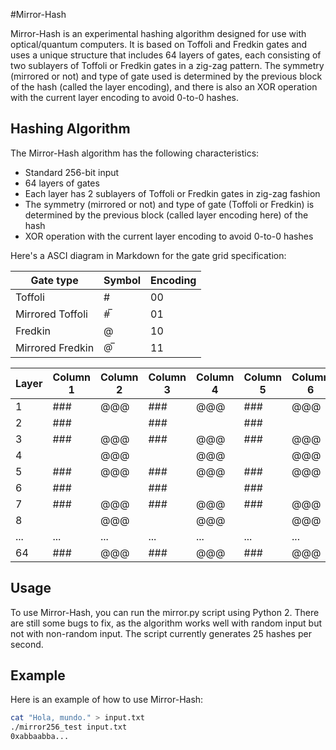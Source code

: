 #Mirror-Hash

Mirror-Hash is an experimental hashing algorithm designed for use with optical/quantum computers. It is based on Toffoli and Fredkin gates and uses a unique structure that includes 64 layers of gates, each consisting of two sublayers of Toffoli or Fredkin gates in a zig-zag pattern. The symmetry (mirrored or not) and type of gate used is determined by the previous block of the hash (called the layer encoding), and there is also an XOR operation with the current layer encoding to avoid 0-to-0 hashes.

## Hashing Algorithm
The Mirror-Hash algorithm has the following characteristics:

- Standard 256-bit input
- 64 layers of gates
- Each layer has 2 sublayers of Toffoli or Fredkin gates in zig-zag fashion
- The symmetry (mirrored or not) and type of gate (Toffoli or Fredkin) is determined by the previous block (called layer encoding here) of the hash
- XOR operation with the current layer encoding to avoid 0-to-0 hashes

Here's a ASCI diagram in Markdown for the gate grid specification:

| Gate type | Symbol | Encoding |
|-----------|--------|----------|
| Toffoli   |   #    |    00    |
| Mirrored Toffoli   |   #̅   |    01    |
| Fredkin   |   @    |    10    |
| Mirrored Fredkin   |   @̅   |    11    |

| Layer | Column 1 | Column 2 | Column 3 | Column 4 | Column 5 | Column 6 | Column 7 | Column 8 |
|-------|----------|----------|----------|----------|----------|----------|----------|----------|
|   1   |   ###    |   @@@    |   ###    |   @@@    |   ###    |   @@@    |   ###    |   @@@    |
|   2   |   ###    |          |   ###    |          |   ###    |          |   ###    |          |
|   3   |   ###    |   @@@    |   ###    |   @@@    |   ###    |   @@@    |   ###    |   @@@    |
|   4   |          |   @@@    |          |   @@@    |          |   @@@    |          |   @@@    |
|   5   |   ###    |   @@@    |   ###    |   @@@    |   ###    |   @@@    |   ###    |   @@@    |
|   6   |   ###    |          |   ###    |          |   ###    |          |   ###    |          |
|   7   |   ###    |   @@@    |   ###    |   @@@    |   ###    |   @@@    |   ###    |   @@@    |
|   8   |          |   @@@    |          |   @@@    |          |   @@@    |          |   @@@    |
|  ...  |   ...    |    ...   |    ...   |    ...   |    ...   |    ...   |    ...   |    ...   |
|  64   |   ###    |   @@@    |   ###    |   @@@    |   ###    |   @@@    |   ###    |   @@@    |


## Usage
To use Mirror-Hash, you can run the mirror.py script using Python 2. There are still some bugs to fix, as the algorithm works well with random input but not with non-random input. The script currently generates 25 hashes per second.

## Example
Here is an example of how to use Mirror-Hash:

```bash
cat "Hola, mundo." > input.txt
./mirror256_test input.txt
0xabbaabba...
```
